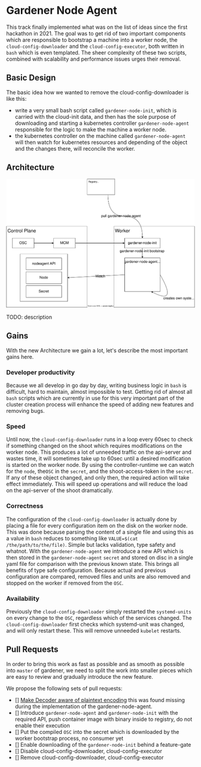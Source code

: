 # Gardener Node Agent

This track finally implemented what was on the list of ideas since the first hackathon in 2021. The goal was to get rid of two important components which are responsible to bootstrap a machine into a worker node, the `cloud-config-downloader` and the `cloud-config-executor`, both written in `bash` which is even templated. The sheer complexity of these two scripts, combined with scalability and performance issues urges their removal.

## Basic Design

The basic idea how we wanted to remove the cloud-config-downloader is like this:

- write a very small bash script called `gardener-node-init`, which is carried with the cloud-init data, and then has the sole purpose of downloading and starting a kubernetes controller `gardener-node-agent` responsible for the logic to make the machine a worker node.
- the kubernetes controller on the machine called `gardener-node-agent` will then watch for kubernetes resources and depending of the object and the changes there, will reconcile the worker.

## Architecture

![Design](design.drawio.svg)

TODO: description

## Gains

With the new Architecture we gain a lot, let's describe the most important gains here.

### Developer productivity

Because we all develop in go day by day, writing business logic in `bash` is difficult, hard to maintain, almost impossible to test. Getting rid of almost all `bash` scripts which are currently in use for this very important part of the cluster creation process will enhance the speed of adding new features and removing bugs.

### Speed

Until now, the `cloud-config-downloader` runs in a loop every 60sec to check if something changed on the shoot which requires modifications on the worker node. This produces a lot of unneeded traffic on the api-server and wastes time, it will sometimes take up to 60sec until a desired modification is started on the worker node.
By using the controller-runtime we can watch for the `node`, the`OSC` in the `secret`, and the shoot-access-token in the `secret`. If any of these object changed, and only then, the required action will take effect immediately.
This will speed up operations and will reduce the load on the api-server of the shoot dramatically.

### Correctness

The configuration of the `cloud-config-downloader` is actually done by placing a file for every configuration item on the disk on the worker node. This was done because parsing the content of a single file and using this as a value in `bash` reduces to something like `VALUE=$(cat /the/path/to/the/file)`. Simple but lacks validation, type safety and whatnot.
With the `gardener-node-agent` we introduce a new API which is then stored in the `gardener-node-agent` `secret` and stored on disc in a single yaml file for comparison with the previous known state. This brings all benefits of type safe configuration.
Because actual and previous configuration are compared, removed files and units are also removed and stopped on the worker if removed from the `OSC`.

### Availability

Previously the `cloud-config-downloader` simply restarted the `systemd-units` on every change to the `OSC`, regardless which of the services changed. The `cloud-config-downloader` first checks which systemd-unit was changed, and will only restart these. This will remove unneeded `kubelet` restarts.

## Pull Requests

In order to bring this work as fast as possible and as smooth as possible into `master` of gardener, we need to split the work into smaller pieces which are easy to review and gradually introduce the new feature.

We propose the following sets of pull requests:

- [] [Make Decoder aware of plaintext encoding](https://github.com/gardener/gardener/pull/7993) this was found missing during the implementation of the gardener-node-agent.
- [] Introduce `gardener-node-agent` and `gardener-node-init` with the required API, push container image with binary inside to registry, do not enable their execution
- [] Put the compiled `OSC` into the secret which is downloaded by the worker bootstrap process, no consumer yet
- [] Enable downloading of the `gardener-node-init` behind a feature-gate
- [] Disable cloud-config-downloader, cloud-config-executor
- [] Remove cloud-config-downloader, cloud-config-executor

